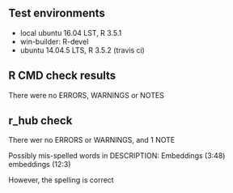 ## Test environments
* local ubuntu 16.04 LST, R 3.5.1
* win-builder: R-devel
* ubuntu 14.04.5 LTS, R 3.5.2 (travis ci)

## R CMD check results

There were no ERRORS, WARNINGS or NOTES

## r_hub check

There wer no ERRORS or WARNINGS, and 1 NOTE

Possibly mis-spelled words in DESCRIPTION:
  Embeddings (3:48)
  embeddings (12:3)

However, the spelling is correct
